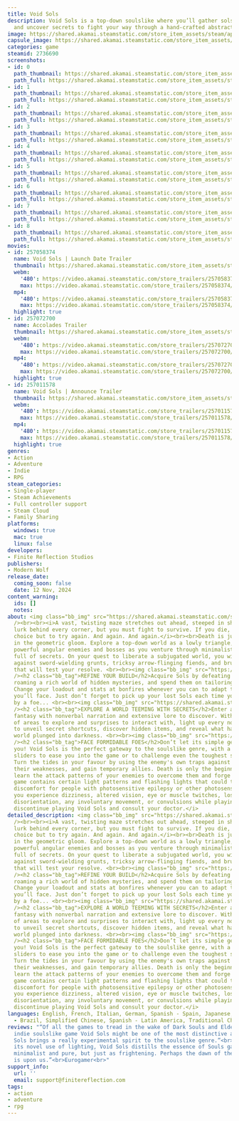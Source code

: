 ```yaml
---
title: Void Sols
description: Void Sols is a top-down soulslike where you’ll gather sols, level up,
  and uncover secrets to fight your way through a hand-crafted abstract fantasy.
image: https://shared.akamai.steamstatic.com/store_item_assets/steam/apps/2736690/header.jpg?t=1733331663
capsule_image: https://shared.akamai.steamstatic.com/store_item_assets/steam/apps/2736690/504e842364890ba42ca6e17053bce778bd97e151/capsule_231x87.jpg?t=1733331663
categories: game
steamid: 2736690
screenshots:
- id: 0
  path_thumbnail: https://shared.akamai.steamstatic.com/store_item_assets/steam/apps/2736690/ss_84c2c73df220c428a2b6488c122cbc0c2a411487.600x338.jpg?t=1733331663
  path_full: https://shared.akamai.steamstatic.com/store_item_assets/steam/apps/2736690/ss_84c2c73df220c428a2b6488c122cbc0c2a411487.1920x1080.jpg?t=1733331663
- id: 1
  path_thumbnail: https://shared.akamai.steamstatic.com/store_item_assets/steam/apps/2736690/ss_4ea2b8eab5a892a651df7941101eb96005065750.600x338.jpg?t=1733331663
  path_full: https://shared.akamai.steamstatic.com/store_item_assets/steam/apps/2736690/ss_4ea2b8eab5a892a651df7941101eb96005065750.1920x1080.jpg?t=1733331663
- id: 2
  path_thumbnail: https://shared.akamai.steamstatic.com/store_item_assets/steam/apps/2736690/ss_8384d765de9392cb3e61d3fa5eefa5aca58e232d.600x338.jpg?t=1733331663
  path_full: https://shared.akamai.steamstatic.com/store_item_assets/steam/apps/2736690/ss_8384d765de9392cb3e61d3fa5eefa5aca58e232d.1920x1080.jpg?t=1733331663
- id: 3
  path_thumbnail: https://shared.akamai.steamstatic.com/store_item_assets/steam/apps/2736690/ss_d174da755d7efe51353afba1dcd1e5bf96d7b9bb.600x338.jpg?t=1733331663
  path_full: https://shared.akamai.steamstatic.com/store_item_assets/steam/apps/2736690/ss_d174da755d7efe51353afba1dcd1e5bf96d7b9bb.1920x1080.jpg?t=1733331663
- id: 4
  path_thumbnail: https://shared.akamai.steamstatic.com/store_item_assets/steam/apps/2736690/ss_a6c4f38d2ae3aa3cb529cac33ca125a17a0c1ebc.600x338.jpg?t=1733331663
  path_full: https://shared.akamai.steamstatic.com/store_item_assets/steam/apps/2736690/ss_a6c4f38d2ae3aa3cb529cac33ca125a17a0c1ebc.1920x1080.jpg?t=1733331663
- id: 5
  path_thumbnail: https://shared.akamai.steamstatic.com/store_item_assets/steam/apps/2736690/ss_626661b7eca4bccdba02c4594bc16956d311e76a.600x338.jpg?t=1733331663
  path_full: https://shared.akamai.steamstatic.com/store_item_assets/steam/apps/2736690/ss_626661b7eca4bccdba02c4594bc16956d311e76a.1920x1080.jpg?t=1733331663
- id: 6
  path_thumbnail: https://shared.akamai.steamstatic.com/store_item_assets/steam/apps/2736690/ss_d63b129db4afa95fb35a572895f5242194ccea30.600x338.jpg?t=1733331663
  path_full: https://shared.akamai.steamstatic.com/store_item_assets/steam/apps/2736690/ss_d63b129db4afa95fb35a572895f5242194ccea30.1920x1080.jpg?t=1733331663
- id: 7
  path_thumbnail: https://shared.akamai.steamstatic.com/store_item_assets/steam/apps/2736690/ss_b1ab4ebb75590abd05831dd462515dfa6cb31a65.600x338.jpg?t=1733331663
  path_full: https://shared.akamai.steamstatic.com/store_item_assets/steam/apps/2736690/ss_b1ab4ebb75590abd05831dd462515dfa6cb31a65.1920x1080.jpg?t=1733331663
- id: 8
  path_thumbnail: https://shared.akamai.steamstatic.com/store_item_assets/steam/apps/2736690/ss_afed5d8d00940c2207274e23f60ee3101b95bd48.600x338.jpg?t=1733331663
  path_full: https://shared.akamai.steamstatic.com/store_item_assets/steam/apps/2736690/ss_afed5d8d00940c2207274e23f60ee3101b95bd48.1920x1080.jpg?t=1733331663
movies:
- id: 257058374
  name: Void Sols | Launch Date Trailer
  thumbnail: https://shared.akamai.steamstatic.com/store_item_assets/steam/apps/257058374/c00a122f803c247a50354f6448ed0466f29d7683/movie_600x337.jpg?t=1731426793
  webm:
    '480': https://video.akamai.steamstatic.com/store_trailers/257058374/movie480_vp9.webm?t=1731426793
    max: https://video.akamai.steamstatic.com/store_trailers/257058374/movie_max_vp9.webm?t=1731426793
  mp4:
    '480': https://video.akamai.steamstatic.com/store_trailers/257058374/movie480.mp4?t=1731426793
    max: https://video.akamai.steamstatic.com/store_trailers/257058374/movie_max.mp4?t=1731426793
  highlight: true
- id: 257072700
  name: Accolades Trailer
  thumbnail: https://shared.akamai.steamstatic.com/store_item_assets/steam/apps/257072700/b7331a82033971873db4af8c95d88272f4a4116d/movie_600x337.jpg?t=1731426801
  webm:
    '480': https://video.akamai.steamstatic.com/store_trailers/257072700/movie480_vp9.webm?t=1731426801
    max: https://video.akamai.steamstatic.com/store_trailers/257072700/movie_max_vp9.webm?t=1731426801
  mp4:
    '480': https://video.akamai.steamstatic.com/store_trailers/257072700/movie480.mp4?t=1731426801
    max: https://video.akamai.steamstatic.com/store_trailers/257072700/movie_max.mp4?t=1731426801
  highlight: true
- id: 257011578
  name: Void Sols | Announce Trailer
  thumbnail: https://shared.akamai.steamstatic.com/store_item_assets/steam/apps/257011578/movie.293x165.jpg?t=1711634716
  webm:
    '480': https://video.akamai.steamstatic.com/store_trailers/257011578/movie480_vp9.webm?t=1711634716
    max: https://video.akamai.steamstatic.com/store_trailers/257011578/movie_max_vp9.webm?t=1711634716
  mp4:
    '480': https://video.akamai.steamstatic.com/store_trailers/257011578/movie480.mp4?t=1711634716
    max: https://video.akamai.steamstatic.com/store_trailers/257011578/movie_max.mp4?t=1711634716
  highlight: true
genres:
- Action
- Adventure
- Indie
- RPG
steam_categories:
- Single-player
- Steam Achievements
- Full controller support
- Steam Cloud
- Family Sharing
platforms:
  windows: true
  mac: true
  linux: false
developers:
- Finite Reflection Studios
publishers:
- Modern Wolf
release_date:
  coming_soon: false
  date: 12 Nov, 2024
content_warning:
  ids: []
  notes:
about: <img class="bb_img" src="https://shared.akamai.steamstatic.com/store_item_assets/steam/apps/2736690/extras/VS-steamgif-aboutthisgame.gif?t=1733331663"
  /><br><br><i>A vast, twisting maze stretches out ahead, steeped in shadow. Enemies
  lurk behind every corner, but you must fight to survive. If you die, you have no
  choice but to try again. And again. And again.</i><br><br>Death is just a lesson
  in the geometric gloom. Explore a top-down world as a lowly triangle, and take down
  powerful angular enemies and bosses as you venture through minimalist surroundings
  full of secrets. On your quest to liberate a subjugated world, you will face off
  against sword-wielding grunts, tricksy arrow-flinging fiends, and brutal boss fights
  that will test your resolve. <br><br><img class="bb_img" src="https://shared.akamai.steamstatic.com/store_item_assets/steam/apps/2736690/extras/VS-steamgif-refineyourbuild.gif?t=1733331663"
  /><h2 class="bb_tag">REFINE YOUR BUILD</h2>Acquire Sols by defeating enemies and
  roaming a rich world of hidden mysteries, and spend them on tailoring your playstyle.
  Change your loadout and stats at bonfires whenever you can to adapt to the challenges
  you’ll face. Just don’t forget to pick up your lost Sols each time you’re bested
  by a foe... <br><br><img class="bb_img" src="https://shared.akamai.steamstatic.com/store_item_assets/steam/apps/2736690/extras/VS-steamgif-exploreaworld.gif?t=1733331663"
  /><h2 class="bb_tag">EXPLORE A WORLD TEEMING WITH SECRETS</h2>Enter a dark, abstract
  fantasy with nonverbal narration and extensive lore to discover. With a variety
  of areas to explore and surprises to interact with, light up every nook and cranny
  to unveil secret shortcuts, discover hidden items, and reveal what happened to this
  world plunged into darkness. <br><br><img class="bb_img" src="https://shared.akamai.steamstatic.com/store_item_assets/steam/apps/2736690/extras/VS-steamgif-faceformidablefoes.gif?t=1733331663"
  /><h2 class="bb_tag">FACE FORMIDABLE FOES</h2>Don’t let its simple geometry fool
  you! Void Sols is the perfect gateway to the soulslike genre, with a range of difficulty
  sliders to ease you into the game or to challenge even the toughest soulsike veterans.
  Turn the tides in your favour by using the enemy's own traps against them, exploit
  their weaknesses, and gain temporary allies. Death is only the beginning as you
  learn the attack patterns of your enemies to overcome them and forge ahead.<br><br><br><strong>WARNING</strong><br><i>This
  game contains certain light patterns and flashing lights that could trigger or cause
  discomfort for people with photosensitive epilepsy or other photosensitive conditions.<br>If
  you experience dizziness, altered vision, eye or muscle twitches, loss of awareness,
  disorientation, any involuntary movement, or convulsions while playing, please immediately
  discontinue playing Void Sols and consult your doctor.</i>
detailed_description: <img class="bb_img" src="https://shared.akamai.steamstatic.com/store_item_assets/steam/apps/2736690/extras/VS-steamgif-aboutthisgame.gif?t=1733331663"
  /><br><br><i>A vast, twisting maze stretches out ahead, steeped in shadow. Enemies
  lurk behind every corner, but you must fight to survive. If you die, you have no
  choice but to try again. And again. And again.</i><br><br>Death is just a lesson
  in the geometric gloom. Explore a top-down world as a lowly triangle, and take down
  powerful angular enemies and bosses as you venture through minimalist surroundings
  full of secrets. On your quest to liberate a subjugated world, you will face off
  against sword-wielding grunts, tricksy arrow-flinging fiends, and brutal boss fights
  that will test your resolve. <br><br><img class="bb_img" src="https://shared.akamai.steamstatic.com/store_item_assets/steam/apps/2736690/extras/VS-steamgif-refineyourbuild.gif?t=1733331663"
  /><h2 class="bb_tag">REFINE YOUR BUILD</h2>Acquire Sols by defeating enemies and
  roaming a rich world of hidden mysteries, and spend them on tailoring your playstyle.
  Change your loadout and stats at bonfires whenever you can to adapt to the challenges
  you’ll face. Just don’t forget to pick up your lost Sols each time you’re bested
  by a foe... <br><br><img class="bb_img" src="https://shared.akamai.steamstatic.com/store_item_assets/steam/apps/2736690/extras/VS-steamgif-exploreaworld.gif?t=1733331663"
  /><h2 class="bb_tag">EXPLORE A WORLD TEEMING WITH SECRETS</h2>Enter a dark, abstract
  fantasy with nonverbal narration and extensive lore to discover. With a variety
  of areas to explore and surprises to interact with, light up every nook and cranny
  to unveil secret shortcuts, discover hidden items, and reveal what happened to this
  world plunged into darkness. <br><br><img class="bb_img" src="https://shared.akamai.steamstatic.com/store_item_assets/steam/apps/2736690/extras/VS-steamgif-faceformidablefoes.gif?t=1733331663"
  /><h2 class="bb_tag">FACE FORMIDABLE FOES</h2>Don’t let its simple geometry fool
  you! Void Sols is the perfect gateway to the soulslike genre, with a range of difficulty
  sliders to ease you into the game or to challenge even the toughest soulsike veterans.
  Turn the tides in your favour by using the enemy's own traps against them, exploit
  their weaknesses, and gain temporary allies. Death is only the beginning as you
  learn the attack patterns of your enemies to overcome them and forge ahead.<br><br><br><strong>WARNING</strong><br><i>This
  game contains certain light patterns and flashing lights that could trigger or cause
  discomfort for people with photosensitive epilepsy or other photosensitive conditions.<br>If
  you experience dizziness, altered vision, eye or muscle twitches, loss of awareness,
  disorientation, any involuntary movement, or convulsions while playing, please immediately
  discontinue playing Void Sols and consult your doctor.</i>
languages: English, French, Italian, German, Spanish - Spain, Japanese, Korean, Portuguese
  - Brazil, Simplified Chinese, Spanish - Latin America, Traditional Chinese
reviews: "“Of all the games to tread in the wake of Dark Souls and Elden Ring, new
  indie soulslike game Void Sols might be one of the most distinctive and exciting.”<br>PCGamesN<br><br>“Void
  Sols brings a really experimental spirit to the soulslike genre.”<br>PC Gamer<br><br>“With
  its novel use of lighting, Void Sols distills the essence of Souls games into something
  minimalist and pure, but just as frightening. Perhaps the dawn of the Sols-like
  is upon us.”<br>Eurogamer<br>"
support_info:
  url: ''
  email: support@finitereflection.com
tags:
- action
- adventure
- rpg
---
```


